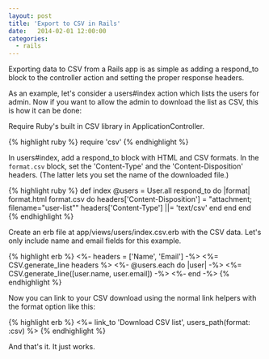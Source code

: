 ```yaml
---
layout: post
title: 'Export to CSV in Rails'
date:   2014-02-01 12:00:00
categories:
  - rails
---
```


Exporting data to CSV from a Rails app is as simple as adding a respond_to block to the controller action and setting the proper response headers.

As an example, let's consider a users#index action which lists the users for admin. Now if you want to allow the admin to download the list as CSV, this is how it can be done:

Require Ruby's built in CSV library in ApplicationController.

{% highlight ruby %}
require 'csv'
{% endhighlight %}

In users#index, add a respond_to block with HTML and CSV formats. In the `format.csv` block, set the 'Content-Type' and the 'Content-Disposition' headers. (The latter lets you set the name of the downloaded file.)

{% highlight ruby %}
def index
  @users = User.all
  respond_to do |format|
    format.html
    format.csv do
      headers['Content-Disposition'] = "attachment; filename=\"user-list\""
      headers['Content-Type'] ||= 'text/csv'
    end
  end
end
{% endhighlight %}

Create an erb file at app/views/users/index.csv.erb with the CSV data. Let's only include name and email fields for this example.

{% highlight erb %}
<%- headers = ['Name', 'Email'] -%>
<%= CSV.generate_line headers %>
<%- @users.each do |user| -%>
<%= CSV.generate_line([user.name, user.email]) -%>
<%- end -%>
{% endhighlight %}

Now you can link to your CSV download using the normal link helpers with the format option like this:

{% highlight erb %}
<%= link_to 'Download CSV list', users_path(format: :csv) %>
{% endhighlight %}

And that's it. It just works.
